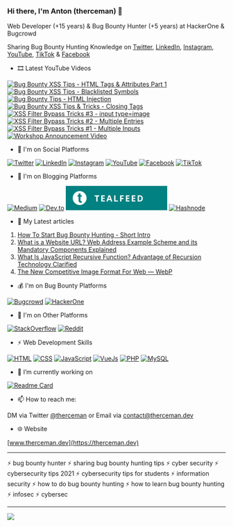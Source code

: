 ### Hi there, I'm Anton (therceman) 👋

<!-- [![GitHub](https://img.shields.io/badge/GitHub-100000?style=for-the-badge&logo=github&logoColor=white)](https://github.com/therceman) -->

Web Developer (+15 years) & Bug Bounty Hunter (+5 years) at HackerOne & Bugcrowd

Sharing Bug Bounty Hunting Knowledge on [Twitter](https://twitter.com/therceman), [LinkedIn](https://www.linkedin.com/in/therceman), [Instagram](https://www.instagram.com/therceman), [YouTube](https://youtube.com/therceman), [TikTok](https://www.tiktok.com/@therceman) & [Facebook](https://www.facebook.com/therceman)

- 🎞️ Latest YouTube Videos

[![Bug Bounty XSS Tips - HTML Tags & Attributes Part 1](https://img.youtube.com/vi/yMFauVfmRiQ/1.jpg)](https://www.youtube.com/watch?v=yMFauVfmRiQ)
[![Bug Bounty XSS Tips - Blacklisted Symbols](https://img.youtube.com/vi/Sg4LGDNTgPE/1.jpg)](https://www.youtube.com/watch?v=Sg4LGDNTgPE)
[![Bug Bounty Tips - HTML Injection](https://img.youtube.com/vi/MUxP7os9tlU/1.jpg)](https://www.youtube.com/watch?v=MUxP7os9tlU)
[![Bug Bounty XSS Tips & Tricks - Closing Tags](https://img.youtube.com/vi/CmQDom4LoDY/3.jpg)](https://www.youtube.com/watch?v=CmQDom4LoDY)
[![XSS Filter Bypass Tricks #3 - input type=image](https://img.youtube.com/vi/cmbhGJZRzoE/3.jpg)](https://www.youtube.com/watch?v=cmbhGJZRzoE)
[![XSS Filter Bypass Tricks #2 - Multiple Entries](https://img.youtube.com/vi/nlV0S54zbvE/3.jpg)](https://www.youtube.com/watch?v=nlV0S54zbvE)
[![XSS Filter Bypass Tricks #1 - Multiple Inputs](https://img.youtube.com/vi/tv6p70OxQx0/3.jpg)](https://www.youtube.com/watch?v=tv6p70OxQx0)
[![Workshop Announcement Video](https://img.youtube.com/vi/DJ2ERo959E8/1.jpg)](https://www.youtube.com/watch?v=DJ2ERo959E8)

- 💬 I'm on Social Platforms

[![Twitter](https://img.shields.io/badge/Twitter-1DA1F2?style=for-the-badge&logo=twitter&logoColor=white)](https://twitter.com/therceman)
[![LinkedIn](https://img.shields.io/badge/LinkedIn-0077B5?style=for-the-badge&logo=linkedin&logoColor=white)](https://www.linkedin.com/in/therceman)
[![Instagram](https://img.shields.io/badge/Instagram-E4405F?style=for-the-badge&logo=instagram&logoColor=white)](https://www.instagram.com/therceman)
[![YouTube](https://img.shields.io/badge/YouTube-FF0000?style=for-the-badge&logo=youtube&logoColor=white)](https://youtube.com/therceman)
[![Facebook](https://img.shields.io/badge/Facebook-1877F2?style=for-the-badge&logo=facebook&logoColor=white)](https://www.facebook.com/therceman)
[![TikTok](https://img.shields.io/badge/TikTok-000000?style=for-the-badge&logo=tiktok&logoColor=white)](https://www.tiktok.com/@therceman)

- 📖 I'm on Blogging Platforms

[![Medium](https://img.shields.io/badge/Medium-12100E?style=for-the-badge&logo=medium&logoColor=white)](https://medium.com/@therceman)
[![Dev.to](https://img.shields.io/badge/dev.to-0A0A0A?style=for-the-badge&logo=devdotto&logoColor=white)](https://dev.to/therceman)
[![Tealfeed](https://raw.githubusercontent.com/therceman/therceman/master/tealfeed_logo_v4.svg)](https://tealfeed.com/therceman)
[![Hashnode](https://img.shields.io/badge/Hashnode-2962FF?style=for-the-badge&logo=hashnode&logoColor=white)](https://blog.therceman.dev)

- 🔰 My Latest articles

1. [How To Start Bug Bounty Hunting - Short Intro](https://networkingsec.com/how-to-start-bug-bounty-hunting-94b1ff3dda27)
2. [What is a Website URL? Web Address Example Scheme and its Mandatory Components Explained](https://javascript.plainenglish.io/what-is-a-url-fc3581b87da1)
3. [What Is JavaScript Recursive Function? Advantage of Recursion Technology Clarified](https://javascript.plainenglish.io/javascript-recursion-5f25f620e11b)
4. [The New Competitive Image Format For Web — WebP](https://javascript.plainenglish.io/the-new-image-format-for-web-webp-5db1ffd59260)

- 💰 I'm on Bug Bounty Platforms

[![Bugcrowd](https://img.shields.io/badge/bugcrowd-%23F26822.svg?&style=for-the-badge&logo=bugcrowd&logoColor=white)](https://bugcrowd.com/therceman)
[![HackerOne](https://img.shields.io/badge/hackerone-%23494649.svg?&style=for-the-badge&logo=hackerone&logoColor=white)](https://hackerone.com/therceman)

- 🔸 I'm on Other Platforms

[![StackOverflow](https://img.shields.io/badge/Stack_Overflow-FE7A16?style=for-the-badge&logo=stack-overflow&logoColor=white)](https://stackoverflow.com/users/15412739/therceman)
[![Reddit](https://img.shields.io/badge/Reddit-FF4500?style=for-the-badge&logo=reddit&logoColor=white)](https://www.reddit.com/user/therceman)

- ⚡ Web Development Skills

[![HTML](https://img.shields.io/badge/HTML5-E34F26?style=for-the-badge&logo=html5&logoColor=white)](https://html.com/)
[![CSS](https://img.shields.io/badge/CSS3-1572B6?style=for-the-badge&logo=css3&logoColor=white)](https://www.w3schools.com/css/default.asp)
[![JavaScript](https://img.shields.io/badge/JavaScript-F7DF1E?style=for-the-badge&logo=javascript&logoColor=black)](https://www.javascript.com/)
[![VueJs](https://img.shields.io/badge/Vue.js-35495E?style=for-the-badge&logo=vuedotjs&logoColor=4FC08D)](https://vuejs.org/)
[![PHP](https://img.shields.io/badge/PHP-777BB4?style=for-the-badge&logo=php&logoColor=white)](https://php.net/)
[![MySQL](https://img.shields.io/badge/MySQL-00000F?style=for-the-badge&logo=mysql&logoColor=white)](https://www.mysql.com/)

- 🔭 I’m currently working on

[![Readme Card](https://github-readme-stats.vercel.app/api/pin/?username=therceman&repo=copper&show_owner=true)](https://github.com/therceman/copper)

- 📫 How to reach me: 

DM via Twitter [@therceman](https://twitter.com/therceman) or Email via contact@therceman.dev

- 🌐 Website

[www.therceman.dev](https://therceman.dev)

-----------------

⚡ bug bounty hunter
⚡ sharing bug bounty hunting tips
⚡ cyber security
⚡ cybersecurity tips 2021
⚡ cybersecurity tips for students
⚡ information security
⚡ how to do bug bounty hunting
⚡ how to learn bug bounty hunting
⚡ infosec
⚡ cybersec

-----------------

![](https://komarev.com/ghpvc/?username=therceman&label=Profile+views+since+20.11.2021)

<!--
**therceman/therceman** is a ✨ _special_ ✨ repository because its `README.md` (this file) appears on your GitHub profile.

Here are some ideas to get you started:

- 🔭 I’m currently working on ...
- 🌱 I’m currently learning ...
- 👯 I’m looking to collaborate on ...
- 🤔 I’m looking for help with ...
- 💬 Ask me about ...

- 😄 Pronouns: ...
- ⚡ Fun fact: ...
-->
